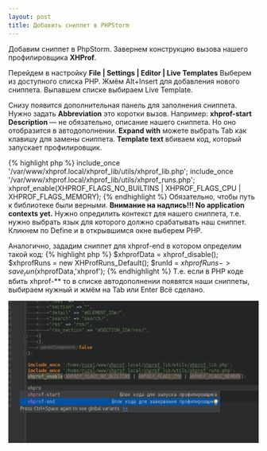 ```yaml
---
layout: post
title: Добавить сниппет в PHPStorm
---
```


Добавим сниппет в PhpStorm. Завернем конструкцию вызова нашего профилировщика **XHProf**.

Перейдем в настройку **File | Settings | Editor | Live Templates**
Выберем из доступного списка PHP. Жмём Alt+Insert для добавления нового сниппета.
Выпавшем списке выбираем Live Template.

Снизу появится дополнительная панель для заполнения сниппета.
Нужно задать **Abbreviation** это коротки вызов. Например: **xhprof-start**
**Description** — не обязательно, описание нашего сниппета. Но оно отобразится в автодополнении.
**Expand with** можете выбрать Tab как клавишу для замены сниппета.
**Template text** вбиваем код, который запускает профилировщик.

{% highlight php %}
include_once '/var/www/xhprof.local/xhprof_lib/utils/xhprof_lib.php';
include_once '/var/www/xhprof.local/xhprof_lib/utils/xhprof_runs.php';
xhprof_enable(XHPROF_FLAGS_NO_BUILTINS | XHPROF_FLAGS_CPU | XHPROF_FLAGS_MEMORY);
{% endhighlight %}
Обязательно, чтобы путь к библиотеке были верными.
**Внимание на надпись!!! No application contexts yet.**
Нужно опредилить контекст для нашего сниппета, т.е. нужно выбрать язык для которого должно срабатывать наш сниппет. Кликнем по Define и в открывшимся окне выберем PHP.

Аналогично, зададим сниппет для xhprof-end в котором определим такой код:
{% highlight php %}
$xhprofData = xhprof_disable();
$xhprofRuns = new XHProfRuns_Default();
$runId = $xhprofRuns->save_run($xhprofData,'xhprof');
{% endhighlight %}
Т.е. если в PHP коде вбить xhprof-** то в списке автодополнении появятся наши сниппеты, выбираем нужный и жмём на Tab или Enter
Всё сделано.


![Рисунок автодополнения](/images/addlivetemplatesphpstrom.png)
